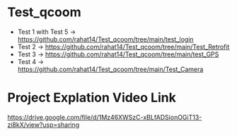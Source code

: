 # Test_qcoom

- Test 1 with Test 5 -> https://github.com/rahat14/Test_qcoom/tree/main/test_login
- Test 2 -> https://github.com/rahat14/Test_qcoom/tree/main/Test_Retrofit
- Test 3 -> https://github.com/rahat14/Test_qcoom/tree/main/test_GPS
- Test 4 -> https://github.com/rahat14/Test_qcoom/tree/main/Test_Camera

# Project Explation Video Link
https://drive.google.com/file/d/1Mz46XWSzC-xBLfADSionOGiT13-zi8kX/view?usp=sharing

